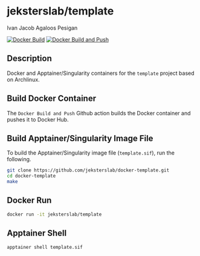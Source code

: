 jeksterslab/template
====================
Ivan Jacob Agaloos Pesigan

<!-- badges: start -->
[![Docker Build](https://github.com/jeksterslab/docker-template/actions/workflows/docker-build.yml/badge.svg)](https://github.com/jeksterslab/docker-template/actions/workflows/docker-build.yml)
[![Docker Build and Push](https://github.com/jeksterslab/docker-template/actions/workflows/docker-build-push.yml/badge.svg)](https://github.com/jeksterslab/docker-template/actions/workflows/docker-build-push.yml)
<!-- badges: end -->

## Description

Docker and Apptainer/Singularity containers for the `template` project based on Archlinux.

## Build Docker Container

The `Docker Build and Push` Github action builds the Docker container and pushes it to Docker Hub.

## Build Apptainer/Singularity Image File

To build the Apptainer/Singularity image file (`template.sif`),
run the following.

```bash
git clone https://github.com/jeksterslab/docker-template.git
cd docker-template
make
```

## Docker Run

```bash
docker run -it jeksterslab/template
```

## Apptainer Shell

```bash
apptainer shell template.sif
```
